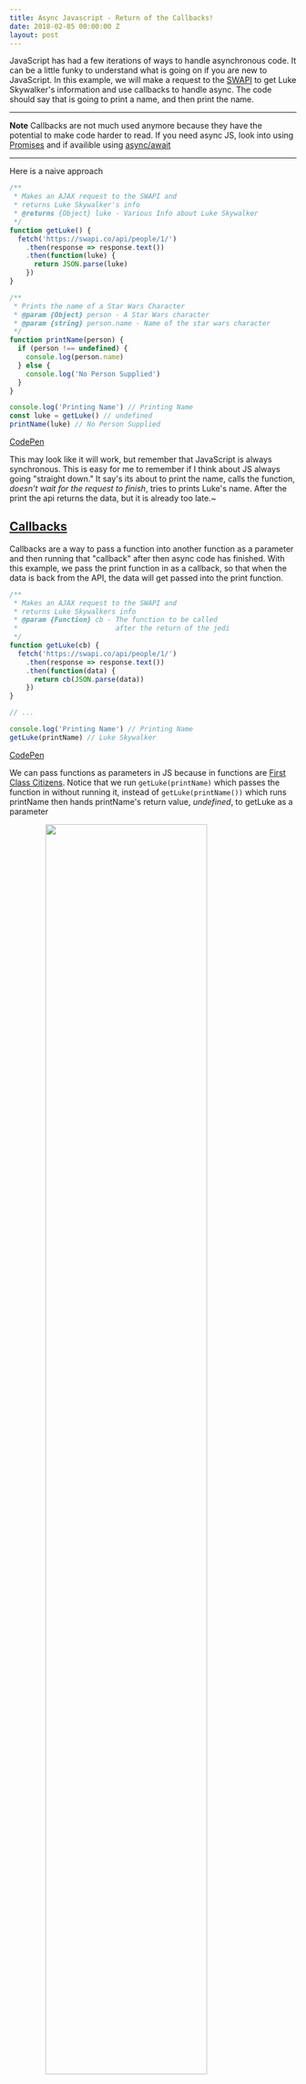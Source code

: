 ```yaml
---
title: Async Javascript - Return of the Callbacks!
date: 2018-02-05 00:00:00 Z
layout: post
---
```


JavaScript has had a few iterations of ways to handle asynchronous code. It can be a little funky to understand what is going on if you are new to JavaScript. In this example, we will make a request to the [SWAPI](https://swapi.co/) to get Luke Skywalker's information and use callbacks to handle async. The code should say that is going to print a name, and then print the name.

---

**Note** Callbacks are not much used anymore because they have the potential to make code harder to read. If you need async JS, look into using [Promises](https://developers.google.com/web/fundamentals/primers/promises) and if availible using [async/await](https://developer.mozilla.org/en-US/docs/Web/JavaScript/Reference/Statements/async_function)

---

Here is a naive approach

```js
/**
 * Makes an AJAX request to the SWAPI and
 * returns Luke Skywalker's info
 * @returns {Object} luke - Various Info about Luke Skywalker
 */
function getLuke() {
  fetch('https://swapi.co/api/people/1/')
    .then(response => response.text())
    .then(function(luke) {
      return JSON.parse(luke)
    })
}

/**
 * Prints the name of a Star Wars Character
 * @param {Object} person - A Star Wars character
 * @param {string} person.name - Name of the star wars character
 */
function printName(person) {
  if (person !== undefined) {
    console.log(person.name)
  } else {
    console.log('No Person Supplied')
  }
}

console.log('Printing Name') // Printing Name
const luke = getLuke() // undefined
printName(luke) // No Person Supplied
```

[CodePen](https://codepen.io/brooksbecton/pen/QQmmoe?editors=0012)

This may look like it will work, but remember that JavaScript is always synchronous. This is easy for me to remember if I think about JS always going "straight down." It say's its about to print the name, calls the function, _doesn't wait for the request to finish_, tries to prints Luke's name. After the print the api returns the data, but it is already too late.~

## [Callbacks](#callbacks)

Callbacks are a way to pass a function into another function as a parameter and then running that "callback" after then async code has finished. With this example, we pass the print function in as a callback, so that when the data is back from the API, the data will get passed into the print function.

```js
/**
 * Makes an AJAX request to the SWAPI and
 * returns Luke Skywalkers info
 * @param {Function} cb - The function to be called
 *                        after the return of the jedi
 */
function getLuke(cb) {
  fetch('https://swapi.co/api/people/1/')
    .then(response => response.text())
    .then(function(data) {
      return cb(JSON.parse(data))
    })
}

// ...

console.log('Printing Name') // Printing Name
getLuke(printName) // Luke Skywalker
```

[CodePen](https://codepen.io/brooksbecton/pen/GQxxaX?editors=0012)

We can pass functions as parameters in JS because in functions are [First Class Citizens](https://en.wikipedia.org/wiki/First-class_citizen). Notice that we run `getLuke(printName)` which passes the function in without running it, instead of `getLuke(printName())` which runs printName then hands printName's return value, _undefined_, to getLuke as a parameter

<img class="lazy" data-src="https://media.giphy.com/media/9K2nFglCAQClO/giphy.gif"  style="display:block;margin: auto; width:75%" sizes="(min-width: 100%)"/>

This works for this lunchbox example, but in reality this can get out of hand quickly if you have to make a few sequential requests which leads to [Callback Hell](http://callbackhell.com/). It is much better to use Promises which we will get to next.

## [Challenge](#challenge)

It's important to understand what Callback Hell can look or feel like.
Try this out.

1.  Find all the females from the films Luke was in
1.  Find the planets they are from
1.  Finally, list the males from those planets

[Solution\*](https://codepen.io/brooksbecton/pen/eVMrpB?editors=0012)

\*_Try to do it yourself before checking the solution_
